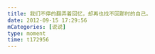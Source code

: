 ```yaml
---
title: 我们不停的翻弄着回忆，却再也找不回那时的自己。
date: 2012-09-15 17:29:56
mCategories: [说说]
type: moment
time: t172956
---
```


